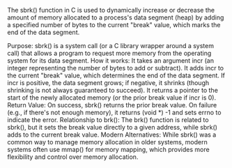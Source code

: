 The sbrk() function in C is used to dynamically increase or decrease the amount of memory allocated to a process's data segment (heap) by adding a specified number of bytes to the current "break" value, which marks the end of the data segment. 


Purpose:
sbrk() is a system call (or a C library wrapper around a system call) that allows a program to request more memory from the operating system for its data segment. 
How it works:
It takes an argument incr (an integer representing the number of bytes to add or subtract). 
It adds incr to the current "break" value, which determines the end of the data segment. 
If incr is positive, the data segment grows; if negative, it shrinks (though shrinking is not always guaranteed to succeed). 
It returns a pointer to the start of the newly allocated memory (or the prior break value if incr is 0). 
Return Value:
On success, sbrk() returns the prior break value. 
On failure (e.g., if there's not enough memory), it returns (void *) -1 and sets errno to indicate the error. 
Relationship to brk():
The brk() function is related to sbrk(), but it sets the break value directly to a given address, while sbrk() adds to the current break value. 
Modern Alternatives:
While sbrk() was a common way to manage memory allocation in older systems, modern systems often use mmap() for memory mapping, which provides more flexibility and control over memory allocation. 